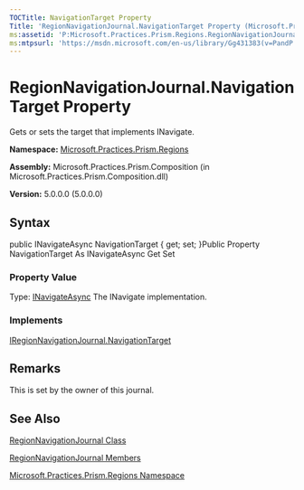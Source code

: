 ```yaml
---
TOCTitle: NavigationTarget Property
Title: 'RegionNavigationJournal.NavigationTarget Property (Microsoft.Practices.Prism.Regions)'
ms:assetid: 'P:Microsoft.Practices.Prism.Regions.RegionNavigationJournal.NavigationTarget'
ms:mtpsurl: 'https://msdn.microsoft.com/en-us/library/Gg431383(v=PandP.50)'
---
```



# RegionNavigationJournal.NavigationTarget Property

Gets or sets the target that implements INavigate.

**Namespace:** [Microsoft.Practices.Prism.Regions](https://msdn.microsoft.com/library/microsoft.practices.prism.regions)
**Assembly:** Microsoft.Practices.Prism.Composition (in Microsoft.Practices.Prism.Composition.dll)

**Version:** 5.0.0.0 (5.0.0.0)

## Syntax

public INavigateAsync NavigationTarget { get; set; }Public Property NavigationTarget As INavigateAsync Get Set
### Property Value

Type: [INavigateAsync](https://msdn.microsoft.com/library/microsoft.practices.prism.regions.inavigateasync)
The INavigate implementation.
### Implements

[IRegionNavigationJournal.NavigationTarget](https://msdn.microsoft.com/library/microsoft.practices.prism.regions.iregionnavigationjournal.navigationtarget)

## Remarks

 This is set by the owner of this journal.

## See Also

[RegionNavigationJournal Class](https://msdn.microsoft.com/library/microsoft.practices.prism.regions.regionnavigationjournal)

[RegionNavigationJournal Members](https://msdn.microsoft.com/allmembers.t:microsoft.practices.prism.regions.regionnavigationjournal)

[Microsoft.Practices.Prism.Regions Namespace](https://msdn.microsoft.com/library/microsoft.practices.prism.regions)
